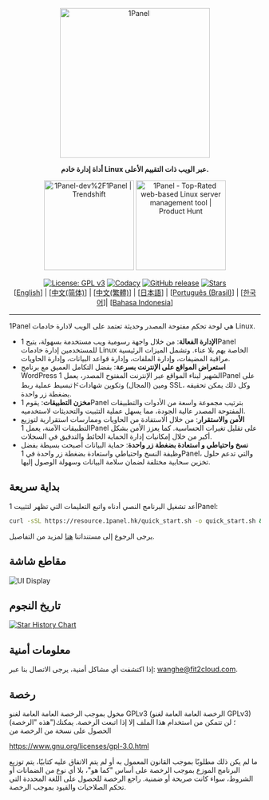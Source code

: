 <p align="center"><a href="https://1panel.hk"><img src="https://resource.1panel.hk/img/1panel-logo.png" alt="1Panel" width="300" /></a></p>
<p align="center"><b>أداة إدارة خادم Linux عبر الويب ذات التقييم الأعلى.</b></p>
<p align="center">
  <a href="https://trendshift.io/repositories/2462" target="_blank"><img src="https://trendshift.io/api/badge/repositories/2462" alt="1Panel-dev%2F1Panel | Trendshift" style="width: 180px; height: auto;" /></a>
  <a href="https://www.producthunt.com/posts/1panel?embed=true&utm_source=badge-featured&utm_medium=badge&utm_souce=badge-1panel" target="_blank"><img src="https://api.producthunt.com/widgets/embed-image/v1/featured.svg?post_id=639696&theme=light" alt="1Panel - Top&#0045;Rated&#0032;web&#0045;based&#0032;Linux&#0032;server&#0032;management&#0032;tool | Product Hunt" style="width: 180px; height: auto;" /></a>
</p>
<p align="center">
  <a href="https://www.gnu.org/licenses/gpl-3.0.html"><img src="https://shields.io/github/license/1Panel-dev/1Panel?color=%231890FF" alt="License: GPL v3"></a>
  <a href="https://app.codacy.com/gh/1Panel-dev/1Panel?utm_source=github.com&utm_medium=referral&utm_content=1Panel-dev/1Panel&utm_campaign=Badge_Grade_Dashboard"><img src="https://app.codacy.com/project/badge/Grade/da67574fd82b473992781d1386b937ef" alt="Codacy"></a>
  <a href="https://github.com/1Panel-dev/1Panel/releases"><img src="https://img.shields.io/github/v/release/1Panel-dev/1Panel" alt="GitHub release"></a>
  <a href="https://github.com/1Panel-dev/1Panel"><img src="https://img.shields.io/github/stars/1Panel-dev/1Panel?color=%231890FF&style=flat-square" alt="Stars"></a><br>
  [<a href="/README.md">English</a>] | [<a href="/docs/README.zh-Hans.md">中文(简体)</a>] | [<a href="/docs/README.zh-Hant.md">中文(繁體)</a>] | [<a href="/docs/README.ja.md">日本語</a>] | [<a href="/docs/README.pt-br.md">Português (Brasil)</a>] | [<a href="/docs/README.ko.md">한국어</a>]| [<a href="/docs/README.id.md">Bahasa Indonesia</a>]
</p>



------------------------------

1Panel هي لوحة تحكم مفتوحة المصدر وحديثة تعتمد على الويب لادارة خادمات Linux.

- **الإدارة الفعالة**: من خلال واجهة رسومية ويب مستخدمة بسهولة، يتيح 1Panel للمستخدمين إدارة خادمات Linux الخاصة بهم بلا عناء. وتشمل الميزات الرئيسية مراقبة المضيفات، وإدارة الملفات، وإدارة قواعد البيانات، وإدارة الحاويات. 
- **استعراض المواقع على الإنترنت بسرعة**: بفضل التكامل العميق مع برنامج WordPress الشهير لبناء المواقع عبر الإنترنت المفتوح المصدر، يعمل 1Panel على تبسيط عملية ربطドومين (المجال) وتكوين شهادات SSL، وكل ذلك يمكن تحقيقه بضغطة زر واحدة. 
- **مخزن التطبيقات**: يقوم 1Panel بترتيب مجموعة واسعة من الأدوات والتطبيقات المفتوحة المصدر عالية الجودة، مما يسهل عملية التثبيت والتحديثات لاستخدميه.
- **الأمن والاستقرار**: من خلال الاستفادة من الحاويات وممارسات استقرارية لتوزيع التطبيقات الآمنة، يعمل 1Panel على تقليل تغيرات الحساسية. كما يعزز الأمن بشكل أكبر من خلال إمكانيات إدارة الحماية الحائط والتدقيق في السجلات. 
- **نسخ واحتياطي و استعادة بضغطة زر واحدة**: حماية البيانات أصبحت بسيطة بفضل وظيفة النسخ واحتياطي واستعادة بضغطة زر واحدة في 1Panel، والتي تدعم حلول تخزين سحابية مختلفة لضمان سلامة البيانات وسهولة الوصول إليها. 

## بداية سريعة

أعد تشغيل البرنامج النصي أدناه واتبع التعليمات التي تظهر لتثبيت 1Panel:

```bash
curl -sSL https://resource.1panel.hk/quick_start.sh -o quick_start.sh && bash quick_start.sh
```

يرجى الرجوع إلى مستنداتنا [هنا](https://docs.1panel.hk/quick_start/) لمزيد من التفاصيل.

## مقاطع شاشة

![UI Display](https://resource.1panel.hk/img/1panel.png)

## تاريخ النجوم

[![Star History Chart](https://api.star-history.com/svg?repos=1Panel-dev/1Panel&type=Date)](https://star-history.com/#1Panel-dev/1Panel&Date)

## معلومات أمنية

إذا اكتشفت أي مشاكل أمنية، يرجى الاتصال بنا عبر: wanghe@fit2cloud.com.

## رخصة

مخول بموجب الرخصة العامة العامة لغنو GPLv3 (الرخصة العامة العامة لغنو GPLv3) (هذه "الرخصة")؛ لن تتمكن من استخدام هذا الملف إلا إذا اتبعت الرخصة. يمكنك الحصول على نسخة من الرخصة من

<https://www.gnu.org/licenses/gpl-3.0.html>

ما لم يكن ذلك مطلوبًا بموجب القانون المعمول به أو لم يتم الاتفاق عليه كتابيًا، يتم توزيع البرنامج الموزع بموجب الرخصة على أساس "كما هو"، بلا أي نوع من الضمانات أو الشروط، سواء كانت صريحة أو ضمنية. راجع الرخصة للحصول على اللغة المحددة التي تحكم الصلاحيات والقيود بموجب الرخصة. 
